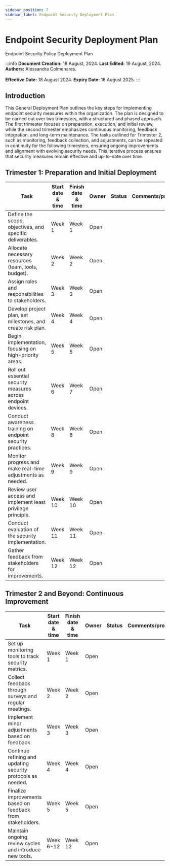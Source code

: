 ```yaml
---
sidebar_position: 7
sidebar_label: Endpoint Security Deployment Plan
---
```


# Endpoint Security Deployment Plan

Endpoint Security Policy Deployment Plan

:::info
**Document Creation:** 18 August, 2024. **Last Edited:** 19 August, 2024. **Authors:** Alessandra Colmenares.
<br></br>**Effective Date:** 18 August 2024. **Expiry Date:** 18 August 2025.
:::

## Introduction

This General Deployment Plan outlines the key steps for implementing endpoint security measures within the organization. The plan is designed to be carried out over two trimesters, with a structured and phased approach. The first trimester focuses on preparation, execution, and initial review, while the second trimester emphasizes continuous monitoring, feedback integration, and long-term maintenance. The tasks outlined for Trimester 2, such as monitoring, feedback collection, and adjustments, can be repeated in continuity for the following trimesters, ensuring ongoing improvements and alignment with evolving security needs. This iterative process ensures that security measures remain effective and up-to-date over time.

## Trimester 1: Preparation and Initial Deployment

| Task | Start date & time | Finish date & time | Owner | Status | Comments/progress |
| --- | --- | --- | --- | --- | --- |
| Define the scope, objectives, and specific deliverables. | Week 1 | Week 1 | Open | |
| Allocate necessary resources (team, tools, budget). | Week 2 | Week 2 | Open | |
| Assign roles and responsibilities to stakeholders. | Week 3 | Week 3 | Open | |
| Develop project plan, set milestones, and create risk plan. | Week 4 | Week 4 | Open | |
| Begin implementation, focusing on high-priority areas. | Week 5 | Week 5 | Open | |
| Roll out essential security measures across endpoint devices. | Week 6 | Week 7 | Open | |
| Conduct awareness training on endpoint security practices. | Week 8 | Week 8 | Open | |
| Monitor progress and make real-time adjustments as needed. | Week 9 | Week 9 | Open | |
| Review user access and implement least privilege principle. | Week 10 | Week 10 | Open | |
| Conduct evaluation of the security implementation. | Week 11 | Week 11 | Open | |
| Gather feedback from stakeholders for improvements. | Week 12 | Week 12 | Open | |

## Trimester 2 and Beyond: Continuous Improvement

| Task | Start date & time | Finish date & time | Owner | Status | Comments/progress |
| --- | --- | --- | --- | --- | --- |
| Set up monitoring tools to track security metrics. | Week 1 | Week 1 | Open | |
| Collect feedback through surveys and regular meetings. | Week 2 | Week 2 | Open | |
| Implement minor adjustments based on feedback. | Week 3 | Week 3 | Open | |
| Continue refining and updating security protocols as needed. | Week 4 | Week 4 | Open | |
| Finalize improvements based on feedback from stakeholders. | Week 5 | Week 5 | Open | |
| Maintain ongoing review cycles and introduce new tools. | Week 6-12 | Week 12 | Open | |
